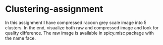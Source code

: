 # Clustering-assignment
In this assignment I have compressed racoon grey scale image into 5 clusters. In the end, visualize both raw and compressed image and look for quality difference.
The raw image is available in spicy.misc package with the name face.
